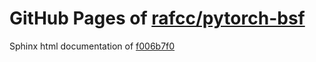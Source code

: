 GitHub Pages of [rafcc/pytorch-bsf](https://github.com/rafcc/pytorch-bsf.git)
===
Sphinx html documentation of [f006b7f0](https://github.com/rafcc/pytorch-bsf/tree/f006b7f02eeb0633cedc8748ce18bea1e7a4863d)
